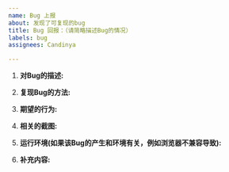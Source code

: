 ```yaml
---
name: Bug 上报
about: 发现了可复现的bug
title: Bug 回报：（请简略描述Bug的情况）
labels: bug
assignees: Candinya

---
```


1. **对Bug的描述:**
<!-- 关于这个Bug的现象描述 -->

2. **复现Bug的方法:**
<!-- 
可以使用如下的方案进行复现:
1. 前往 '...'
2. 点击 '....'
3. 滚动到 '....'
4. 看，出错了吧！ 
-->

3. **期望的行为:**
<!-- 消除Bug后应有的正确表现。 -->

4. **相关的截图:**
<!-- 如果有必要的话，您可以使用截图来方便表达Bug的现象。 -->

5. **运行环境(如果该Bug的产生和环境有关，例如浏览器不兼容导致):**
<!-- 
 - 操作系统: [e.g. iOS]
 - 浏览器: [e.g. chrome, safari]
 - 版本: [e.g. 22] 
-->

6. **补充内容:**
<!-- 如果有什么需要补充的内容的话，可以一并附在这里。 -->
